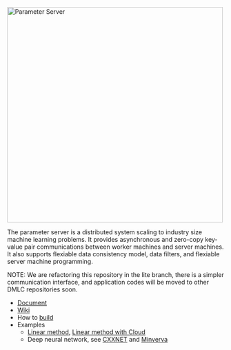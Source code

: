<img src="http://parameterserver.org/images/parameterserver.png" alt="Parameter Server" style="width: 500px;">

The parameter server is a distributed system scaling to industry size machine
learning problems. It provides asynchronous and zero-copy key-value pair
communications between worker machines and server machines. It also supports
flexiable data consistency model, data filters, and flexiable server machine
programming.

NOTE: We are refactoring this repository in the lite branch, there is a simpler
communication interface, and application codes will be moved to other DMLC
repositories soon.

- [Document](doc/)
- [Wiki](https://github.com/dmlc/parameter_server/wiki/)
- How to [build](make/)
- Examples
  - [Linear method](example/linear), [Linear method with Cloud](docker)
  - Deep neural network, see [CXXNET](https://github.com/dmlc/cxxnet) and [Minverva](https://github.com/minerva-developers/minerva)
